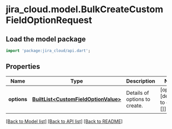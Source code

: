 # jira_cloud.model.BulkCreateCustomFieldOptionRequest

## Load the model package
```dart
import 'package:jira_cloud/api.dart';
```

## Properties
Name | Type | Description | Notes
------------ | ------------- | ------------- | -------------
**options** | [**BuiltList&lt;CustomFieldOptionValue&gt;**](CustomFieldOptionValue.md) | Details of options to create. | [optional] [default to const []]

[[Back to Model list]](../README.md#documentation-for-models) [[Back to API list]](../README.md#documentation-for-api-endpoints) [[Back to README]](../README.md)


